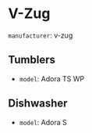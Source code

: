 # V-Zug

`manufacturer`: v-zug

## Tumblers

- `model`: Adora TS WP

## Dishwasher

- `model`: Adora S
